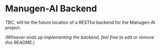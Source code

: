 # Manugen-AI Backend

TBC, will be the future location of a RESTful backend for the Manugen-AI project.

*(Whoever ends up implementing the backend, feel free to edit or remove this README.)*
